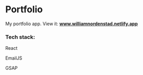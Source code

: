 # Portfolio
My portfolio app. View it: **www.williamnordenstad.netlify.app**

### Tech stack:
React

EmailJS

GSAP
